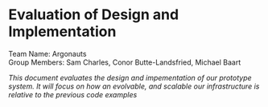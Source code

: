 # Evaluation of Design and Implementation
Team Name: Argonauts   
Group Members: Sam Charles, Conor Butte-Landsfried, Michael Baart  
  
*This document evaluates the design and impementation of our prototype system. It will focus on how an evolvable, and scalable our infrastructure is relative to the previous code examples*

